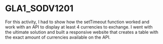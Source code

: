 # GLA1_SODV1201

For this activity, I had to show how the setTimeout function worked and work with an API to display at least 4 currencies to exchange. I went with the ultimate solution  and built a responsive website that creates a table with the exact amount of currencies available on the API.  
